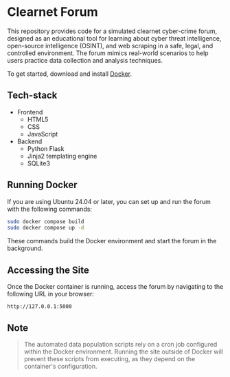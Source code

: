 # Clearnet Forum

This repository provides code for a simulated clearnet cyber-crime forum, designed as an educational tool for learning about cyber threat intelligence, open-source intelligence (OSINT), and web scraping in a safe, legal, and controlled environment. The forum mimics real-world scenarios to help users practice data collection and analysis techniques.

To get started, download and install [Docker](https://docs.docker.com/compose/install/).

## Tech-stack

- Frontend
    - HTML5
    - CSS
    - JavaScript
- Backend
    - Python Flask
    - Jinja2 templating engine
    - SQLite3 


## Running Docker

If you are using Ubuntu 24.04 or later, you can set up and run the forum with the following commands:

```bash
sudo docker compose build
sudo docker compose up -d
```

These commands build the Docker environment and start the forum in the background.

## Accessing the Site

Once the Docker container is running, access the forum by navigating to the following URL in your browser:

```plaintext
http://127.0.0.1:5000
```

## Note

> The automated data population scripts rely on a cron job configured within the Docker environment. Running the site outside of Docker will prevent these scripts from executing, as they depend on the container's configuration.
